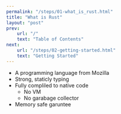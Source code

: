 ```yaml
---
permalink: "/steps/01-what_is_rust.html"
title: "What is Rust"
layout: "post"
prev: 
    url: "/"
    text: "Table of Contents"
next: 
    url: "/steps/02-getting-started.html"
    text: "Getting Started"
---
```

- A programming language from Mozilla
- Strong, staticly typing
- Fully compliled to native code
    - No VM
    - No garabage collector
- Memory safe garuntee